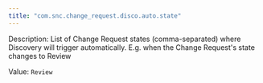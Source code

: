 ```yaml
---
title: "com.snc.change_request.disco.auto.state"
---
```


Description: List of Change Request states (comma-separated) where Discovery will trigger automatically. E.g. when the Change Request's state changes to Review

Value: `Review`